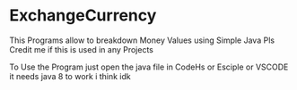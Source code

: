 # ExchangeCurrency
This Programs allow to breakdown Money Values  using Simple Java Pls Credit me if this is used in any Projects

To Use the Program just open the java file in CodeHs or Esciple or VSCODE it needs java 8 to work i think idk 
